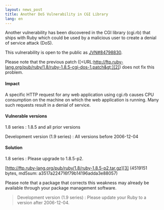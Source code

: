 ```yaml
---
layout: news_post
title: Another DoS Vulnerability in CGI Library
lang: en
---
```


Another vulnerability has been discovered in the CGI library (cgi.rb)
that ships with Ruby which could be used by a malicious user to create a
denial of service attack (DoS).

This vulnerability is open to the public as [JVN#84798830][1].

Please note that the previous patch
([&lt;URL:http://ftp.ruby-lang.org/pub/ruby/1.8/ruby-1.8.5-cgi-dos-1.patch&gt;][2])
does not fix this problem.

#### Impact

A specific HTTP request for any web application using cgi.rb causes CPU
consumption on the machine on which the web application is running. Many
such requests result in a denial of service.

#### Vulnerable versions

1.8 series
: 1\.8.5 and all prior versions

Development version (1.9 series)
: All versions before 2006-12-04

#### Solution

1.8 series
: Please upgrade to 1.8.5-p2.
  
  [http://ftp.ruby-lang.org/pub/ruby/1.8/ruby-1.8.5-p2.tar.gz][3]
  (4519151 bytes, md5sum: a3517a224716f79b14196adda3e88057)
  
  Please note that a package that corrects this weakness may already be
  available through your package management software.

>Development version (1.9 series)
: Please update your Ruby to a version after 2006-12-04.

[1]: http://jvn.jp/jp/JVN%2384798830/index.html 
[2]: http://ftp.ruby-lang.org/pub/ruby/1.8/ruby-1.8.5-cgi-dos-1.patch 
[3]: http://ftp.ruby-lang.org/pub/ruby/1.8/ruby-1.8.5-p2.tar.gz 
